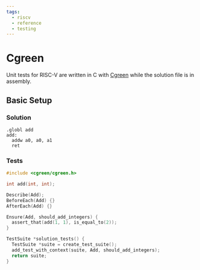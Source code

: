 ```yaml
---
tags:
  - riscv
  - reference
  - testing
---
```


# Cgreen

Unit tests for RISC-V are written in C with [Cgreen](https://cgreen-devs.github.io/cgreen/) while the solution file is in assembly.

## Basic Setup

### Solution

```riscv
.globl add
add:
  addw a0, a0, a1
  ret
```

### Tests

```c
#include <cgreen/cgreen.h>

int add(int, int);

Describe(Add);
BeforeEach(Add) {}
AfterEach(Add) {}

Ensure(Add, should_add_integers) {
  assert_that(add(1, 1), is_equal_to(2));
}

TestSuite *solution_tests() {
  TestSuite *suite = create_test_suite();
  add_test_with_context(suite, Add, should_add_integers);
  return suite;
}
```
